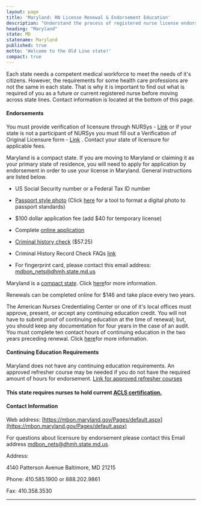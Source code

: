 ```yaml
---
layout: page
title: 'Maryland: RN License Renewal & Endorsement Education'
description: "Understand the process of registered nurse license endorsement, renewal, and continuing education in Maryland. Ensure the longevity of your nursing career.\r"
heading: "Maryland"
state: MD
statename: Maryland
published: true
motto: 'Welcome to the Old Line state!'
compact: true
---
```


Each state needs a competent medical workforce to meet the needs of it's
citizens. However, the requirements for some health care professions are
not the same in each state. That is why it is important to find out what
is required of you as a future or current registered nurse before moving
across state lines. Contact information is located at the bottom of this
page.

#### Endorsements

You must provide verification of licensure through NURSys -
[Link](https://www.nursys.com/) or if your state is not a participant of
NURSys you must fill out a Verification of Original Licensure form -
[Link](https://mbon.maryland.gov/Documents/verificationform.pdf) .
Contact your state of licensure for applicable fees.

Maryland is a compact state. If you are moving to Maryland or claiming
it as your primary state of residence, you will need to apply for
application by endorsement in order to use your license in Maryland.
General instructions are listed below.

-   US Social Security number or a Federal Tax ID number

-   [Passport style
    photo](https://travel.state.gov/content/travel/en/passports/how-apply/photos.html)
    (Click
    [here](https://travel.state.gov/content/travel/en/passports/how-apply/photos.html)
    for a tool to format a digital photo to passport standards)

-   \$100 dollar application fee (add \$40 for temporary license)

-   Complete [online
    application](https://license.mdbon.org/NETS/Home.asp)

-   [Criminal history
    check](https://mbon.maryland.gov/Pages/chrc-index.aspx) (\$57.25)

-   Criminal History Record Check FAQs
    [link](https://mbon.maryland.gov/Documents/FAQs%20CHRC%202.16%20REV.pdf)

-   For fingerprint card, please contact this email address:
    [mdbon\_nets@dhmh.state.md.us](mailto:mdbon_nets@dhmh.state.md.us?subject=Fingerprint%20Card&body=Hi%2C%0A%0AI%20was%20on%20the%20ACLS%20Training%20Center%20website%20RNMobility.com%20and%20read%20that%20I%20need%20to%20send%20an%20email%20here%20for%20my%20fingerprint%20card.%20Can%20you%20send%20me%20one%20so%20I%20can%20get%20licensed%20in%20Maryland%3F)

Maryland is a [compact state](https://www.ncsbn.org/Maryland.htm). Click
[here](https://www.ncsbn.org/Maryland.htm)for more information.

Renewals can be completed online for \$146 and take place every two
years.

The American Nurses Credentialing Center or one of it's local offices
must approve, present, or accept any continuing education credit. You
will not have to submit proof of continuing education at the time of
renewal; but, you should keep any documentation for four years in the
case of an audit. You must complete ten contact hours of continuing
education in the two years preceding renewal. Click
[here](http://www.health.ri.gov/for/nurses/index.php)for more
information.

#### Continuing Education Requirements

Maryland does not have any continuing education requirements. An
approved refresher course may be needed if you do not have the required
amount of hours for endorsement. [Link for approved refresher
courses](https://mbon.maryland.gov/Documents/approved-nurse-refresher-preceptorship-programs.pdf)

#### This state requires nurses to hold current [ACLS certification.](https://www.acls.net/maryland-acls-pals-bls)

#### Contact Information

Web address:
[https://mbon.maryland.gov/Pages/default.aspx](https://mbon.maryland.gov/Pages/default.aspx)

For questions about licensure by endorsement please contact this Email
address
[mdbon\_nets@dhmh.state.md.us](mailto:mdbon_nets@dhmh.state.md.us?subject=Licensure%20by%20endorsement&body=Hi%2C%0A%0AI%20was%20on%20the%20ACLS%20Training%20Center%20website%20RNMobility.com%20and%20read%20that%20I%20can%20send%20my%20questions%20about%20licensure%20by%20endorsement%20here).

Address:

4140 Patterson Avenue
Baltimore, MD 21215

Phone: 410.585.1900 or 888.202.9861

Fax: 410.358.3530

* * * * *
